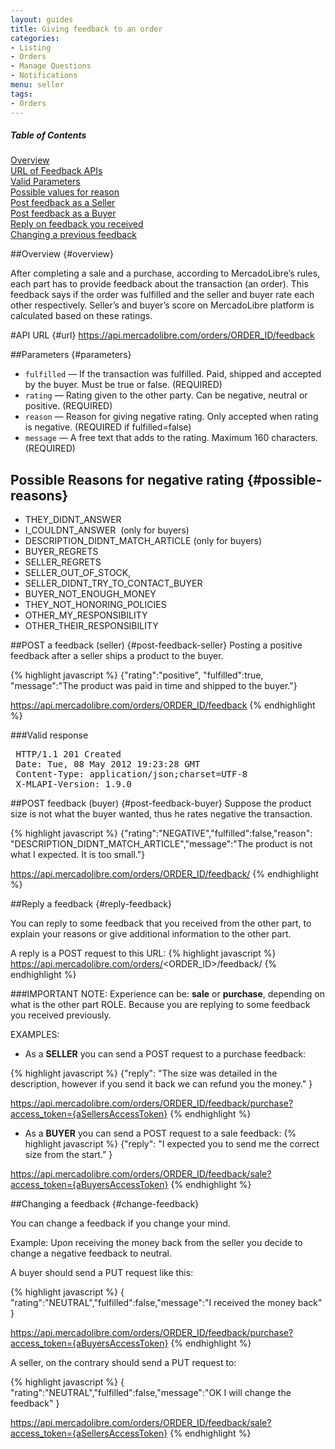 ```yaml
---
layout: guides
title: Giving feedback to an order
categories: 
- Listing
- Orders
- Manage Questions
- Notifications
menu: seller
tags: 
- Orders
---
```


<div class="contents">
  <h5>Table of Contents</h5>
  <dl>
    <dt><a href="javascript:void(0)" onClick="goToByScroll('overview')">Overview</a></dt>
    <dt><a href="javascript:void(0)" onClick="goToByScroll('url')">URL of Feedback APIs</a></dt>
    <dt><a href="javascript:void(0)" onClick="goToByScroll('parameters')">Valid Parameters</a></dt>
    <dt><a href="javascript:void(0)" onClick="goToByScroll('possible-reasons')">Possible values for reason</a></dt>
    <dt><a href="javascript:void(0)" onClick="goToByScroll('post-feedback-seller')">Post feedback as a Seller</a></dt>
    <dt><a href="javascript:void(0)" onClick="goToByScroll('post-feedback-buyer')">Post feedback as a Buyer</a></dt>
    <dt><a href="javascript:void(0)" onClick="goToByScroll('reply-feedback')">Reply on feedback you received</a></dt>
    <dt><a href="javascript:void(0)" onClick="goToByScroll('change-feedback')">Changing a previous feedback</a></dt>
  </dl>
</div>

##Overview {#overview}

After completing a sale and a purchase, according to MercadoLibre’s rules, each part has to provide feedback about the transaction (an order).
This feedback says if the order was fulfilled and the seller and buyer rate each other respectively.
Seller’s and buyer’s score on MercadoLibre platform is calculated based on these ratings.

#API URL {#url}
https://api.mercadolibre.com/orders/ORDER_ID/feedback

##Parameters {#parameters}
- `fulfilled` — If the transaction was fulfilled. Paid, shipped and accepted by the buyer. Must be true or false. (REQUIRED)
- `rating` —  Rating given to the other party. Can be negative, neutral or positive. (REQUIRED)
- `reason` — Reason for giving negative rating. Only accepted when rating is negative.  (REQUIRED if fulfilled=false)
- `message` — A free text that adds to the rating. Maximum 160 characters. (REQUIRED)

## Possible Reasons for negative rating {#possible-reasons}
* THEY_DIDNT_ANSWER
* I_COULDNT_ANSWER  (only for buyers)
* DESCRIPTION_DIDNT_MATCH_ARTICLE (only for buyers)
* BUYER_REGRETS
* SELLER_REGRETS
* SELLER_OUT_OF_STOCK,
* SELLER_DIDNT_TRY_TO_CONTACT_BUYER
* BUYER_NOT_ENOUGH_MONEY
* THEY_NOT_HONORING_POLICIES
* OTHER_MY_RESPONSIBILITY
* OTHER_THEIR_RESPONSIBILITY



##POST a feedback (seller) {#post-feedback-seller}
Posting a positive feedback after a seller ships a product to the buyer.

{% highlight javascript %}
{"rating":"positive",  "fulfilled":true, "message":"The product was paid in time and shipped to the buyer."}

https://api.mercadolibre.com/orders/ORDER_ID/feedback
{% endhighlight %}


###Valid response

<pre class="terminal">
 HTTP/1.1 201 Created
 Date: Tue, 08 May 2012 19:23:28 GMT
 Content-Type: application/json;charset=UTF-8
 X-MLAPI-Version: 1.9.0
</pre>



##POST feedback (buyer) {#post-feedback-buyer}
Suppose the product size is not what the buyer wanted, thus he rates negative the transaction.

{% highlight javascript %}
{"rating":"NEGATIVE","fulfilled":false,"reason": "DESCRIPTION_DIDNT_MATCH_ARTICLE","message":"The product is not what I expected. It is too small."}

https://api.mercadolibre.com/orders/ORDER_ID/feedback/
{% endhighlight %}



##Reply a feedback {#reply-feedback}

You can reply to some feedback that you received from the other part, to explain your reasons or give additional information to the other part.

A reply is a POST request to this URL:
{% highlight javascript %}
https://api.mercadolibre.com/orders/<ORDER_ID>/feedback/<EXPERIENCE>
{% endhighlight %}

###IMPORTANT NOTE:
Experience can be: **sale** or **purchase**, depending on what is the other part ROLE. Because you are replying to some feedback you received previously.

EXAMPLES:

- As a **SELLER** you can send a POST request to a purchase feedback:

{% highlight javascript %}
{"reply": "The size was detailed in the description, however if you send it back we can refund you the money." }

https://api.mercadolibre.com/orders/ORDER_ID/feedback/purchase?access_token={aSellersAccessToken}
{% endhighlight %}

- As a **BUYER** you can send a POST request to a sale feedback:
{% highlight javascript %}
{"reply": "I expected you to send me the correct size from the start." }

https://api.mercadolibre.com/orders/ORDER_ID/feedback/sale?access_token={aBuyersAccessToken}
{% endhighlight %}


##Changing a feedback {#change-feedback}

You can change a feedback if you change your mind.

Example: Upon receiving the money back from the seller you decide to change a negative feedback to neutral.

A buyer should send a PUT request like this:

{% highlight javascript %}
{
"rating":"NEUTRAL","fulfilled":false,"message":"I received the money back"
}

https://api.mercadolibre.com/orders/ORDER_ID/feedback/purchase?access_token={aBuyersAccessToken}
{% endhighlight %}


A seller, on the contrary should send a PUT request to:

{% highlight javascript %}
{
"rating":"NEUTRAL","fulfilled":false,"message":"OK I will change the feedback"
}

https://api.mercadolibre.com/orders/ORDER_ID/feedback/sale?access_token={aSellersAccessToken}
{% endhighlight %}



